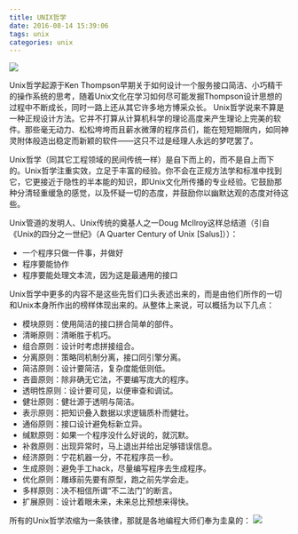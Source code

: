 ```yaml
---
title: UNIX哲学
date: 2016-08-14 15:39:06
tags: unix
categories: unix
---
```

<!-- more -->
![](http://pic.baike.soso.com/p/20130823/20130823124707-1296804127.jpg)

Unix哲学起源于Ken Thompson早期关于如何设计一个服务接口简洁、小巧精干的操作系统的思考，随着Unix文化在学习如何尽可能发掘Thompson设计思想的过程中不断成长，同时一路上还从其它许多地方博采众长。
Unix哲学说来不算是一种正规设计方法。它并不打算从计算机科学的理论高度来产生理论上完美的软件。那些毫无动力、松松垮垮而且薪水微薄的程序员们，能在短短期限内，如同神灵附体般造出稳定而新颖的软件——这只不过是经理人永远的梦呓罢了。

Unix哲学（同其它工程领域的民间传统一样）是自下而上的，而不是自上而下的。Unix哲学注重实效，立足于丰富的经验。你不会在正规方法学和标准中找到它，它更接近于隐性的半本能的知识，即Unix文化所传播的专业经验。它鼓励那种分清轻重缓急的感觉，以及怀疑一切的态度，并鼓励你以幽默达观的态度对待这些。

Unix管道的发明人、Unix传统的奠基人之一Doug McIlroy这样总结道（引自《Unix的四分之一世纪》（A Quarter Century of Unix [Salus]））：
* 一个程序只做一件事，并做好
* 程序要能协作
* 程序要能处理文本流，因为这是最通用的接口

Unix哲学中更多的内容不是这些先哲们口头表述出来的，而是由他们所作的一切和Unix本身所作出的榜样体现出来的。从整体上来说，可以概括为以下几点：
* 模块原则：使用简洁的接口拼合简单的部件。
* 清晰原则：清晰胜于机巧。
* 组合原则：设计时考虑拼接组合。
* 分离原则：策略同机制分离，接口同引擎分离。
* 简洁原则：设计要简洁，复杂度能低则低。
* 吝啬原则：除非确无它法，不要编写庞大的程序。
* 透明性原则：设计要可见，以便审查和调试。
* 健壮原则：健壮源于透明与简洁。
* 表示原则：把知识叠入数据以求逻辑质朴而健壮。
* 通俗原则：接口设计避免标新立异。
* 缄默原则：如果一个程序没什么好说的，就沉默。
* 补救原则：出现异常时，马上退出并给出足够错误信息。
* 经济原则：宁花机器一分，不花程序员一秒。
* 生成原则：避免手工hack，尽量编写程序去生成程序。
* 优化原则：雕琢前先要有原型，跑之前先学会走。
* 多样原则：决不相信所谓“不二法门”的断言。
* 扩展原则：设计着眼未来，未来总比预想来得快。

所有的Unix哲学浓缩为一条铁律，那就是各地编程大师们奉为圭臬的：
![](http://life.chinaunix.net/bbsfile/kiss2_33621112240931.jpg)
